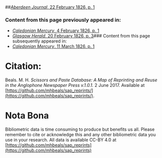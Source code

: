 ##[*Aberdeen Journal*, 22 February 1826, p. 1](https://mhbeals.github.io/sap_html/Aberdeen-Journal/Aberdeen-Journal-22-February-1826-p-1)

### Content from this page previously appeared in:
+ [*Caledonian Mercury*, 4 February 1826, p. 1](https://mhbeals.github.io/sap_html/Caledonian-Mercury/Caledonian-Mercury-4-February-1826-p-1)
+ [*Glasgow Herald*, 20 February 1826, p. 3](https://mhbeals.github.io/sap_html/Glasgow-Herald/Glasgow-Herald-20-February-1826-p-3)### Content from this page subsequently appeared in:
+ [*Caledonian Mercury*, 11 March 1826, p. 1](https://mhbeals.github.io/sap_html/Caledonian-Mercury/Caledonian-Mercury-11-March-1826-p-1)
                    
# Citation: 

Beals. M. H. *Scissors and Paste Database: A Map of Reprinting and Reuse in the Anglophone Newspaper Press v.1.0.1.* 2 June 2017. Available at [https://github.com/mhbeals/sap_reprints/](https://github.com/mhbeals/sap_reprints/). 
                    
# Nota Bona

Bibliometric data is time consuming to produce but benefits us all. Please remember to cite or acknowledge this and any other bibliometric data you use in your research. All data is available CC-BY 4.0 at [https://github.com/mhbeals/sap_reprints](https://github.com/mhbeals/sap_reprints)